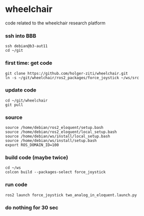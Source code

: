 # wheelchair
code related to the wheelchair research platform 

### ssh into BBB
```console
ssh debian@b3-aut11
cd ~/git
```

### first time: get code
```console
git clone https://github.com/holger-ziti/wheelchair.git
ln -s ~/git/wheelchair/ros2_packages/force_joystick ~/ws/src
```

### update code
```console
cd ~/git/wheelchair
git pull
```

### source
```console
source /home/debian/ros2_eloquent/setup.bash
source /home/debian/ros2_eloquent/local_setup.bash
source /home/debian/ws/install/local_setup.bash
source /home/debian/ws/install/setup.bash
export ROS_DOMAIN_ID=100
```

### build code (maybe twice)
```console
cd ~/ws
colcon build --packages-select force_joystick
```

### run code
```console
ros2 launch force_joystick two_analog_in_eloquent.launch.py
```

### do nothing for 30 sec


